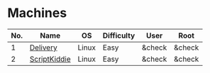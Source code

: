 # Machines

| No. | Name | OS | Difficulty | User | Root |
| --- | --- | --- | --- | --- | --- |
| 1 | <a href="Delivery">Delivery</a> | Linux | Easy | &check | &check | 
| 2 | <a href="ScriptKiddie">ScriptKiddie</a> | Linux | Easy | &check | &check | 